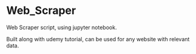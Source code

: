 # Web_Scraper
Web Scraper script, using jupyter notebook.

Built along with udemy tutorial, can be used for any website with relevant data.
